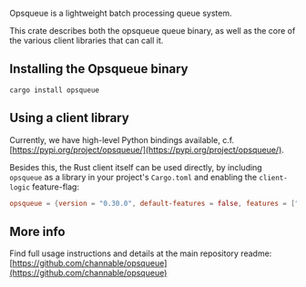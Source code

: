 Opsqueue is a lightweight batch processing queue system.

This crate describes both the opsqueue queue binary, as well as the core of the various client libraries that can call it.

## Installing the Opsqueue binary

`cargo install opsqueue`

## Using a client library

Currently, we have high-level Python bindings available, c.f. [https://pypi.org/project/opsqueue/](https://pypi.org/project/opsqueue/).

Besides this, the Rust client itself can be used directly, by including `opsqueue` as a library in your project's `Cargo.toml` and enabling the `client-logic` feature-flag:

```toml
opsqueue = {version = "0.30.0", default-features = false, features = ["client-logic"]}
```

## More info

Find full usage instructions and details at the main repository readme:
[https://github.com/channable/opsqueue](https://github.com/channable/opsqueue)
